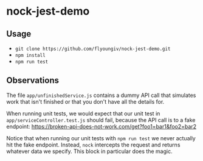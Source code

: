 # nock-jest-demo
## Usage
 - `git clone https://github.com/flyoungiv/nock-jest-demo.git`
 - `npm install`
 - `npm run test`

## Observations
The file `app/unfinishedService.js` contains a dummy API call that simulates work that isn't finished or that you don't have all the details for.

When running unit tests, we would expect that our unit test in `app/serviceController.test.js` should fail, because the API call is to a fake endpoint: https://broken-api-does-not-work.com/get?foo1=bar1&foo2=bar2

Notice that when running our unit tests with `npm run test`  we never actually hit the fake endpoint. Instead, `nock` intercepts the request and returns whatever data we specify.  This block in particular does the magic.
